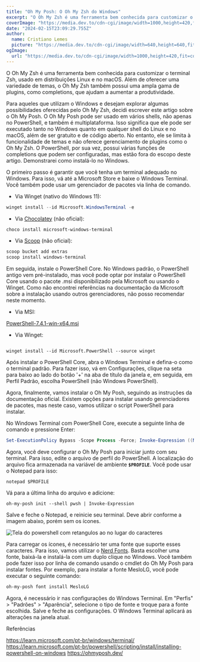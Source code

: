 ```yaml
---
title: "Oh My Posh: O Oh My Zsh do Windows"
excerpt: "O Oh My Zsh é uma ferramenta bem conhecida para customizar o terminal Zsh, usado em distribuições..."
coverImage: "https://media.dev.to/cdn-cgi/image/width=1000,height=420,fit=cover,gravity=auto,format=auto/https%3A%2F%2Fdev-to-uploads.s3.amazonaws.com%2Fuploads%2Farticles%2Fmmxr5clqgi86kjbqetgo.png"
date: "2024-02-15T23:09:29.755Z"
author:
  name: Cristiano Lemes 
  picture: "https://media.dev.to/cdn-cgi/image/width=640,height=640,fit=cover,gravity=auto,format=auto/https%3A%2F%2Fdev-to-uploads.s3.amazonaws.com%2Fuploads%2Fuser%2Fprofile_image%2F1274606%2F8a58746b-64ae-43c4-9e24-22973943bee9.jpg"
ogImage:
  url: "https://media.dev.to/cdn-cgi/image/width=1000,height=420,fit=cover,gravity=auto,format=auto/https%3A%2F%2Fdev-to-uploads.s3.amazonaws.com%2Fuploads%2Farticles%2Fmmxr5clqgi86kjbqetgo.png"
---  
```


O Oh My Zsh é uma ferramenta bem conhecida para customizar o terminal Zsh, usado em distribuições Linux e no macOS. Além de oferecer uma variedade de temas, o Oh My Zsh também possui uma ampla gama de plugins, como completions, que ajudam a aumentar a produtividade.

Para aqueles que utilizam o Windows e desejam explorar algumas possibilidades oferecidas pelo Oh My Zsh, decidi escrever este artigo sobre o Oh My Posh. O Oh My Posh pode ser usado em vários shells, não apenas no PowerShell, e também é multiplataforma. Isso significa que ele pode ser executado tanto no Windows quanto em qualquer shell do Linux e no macOS, além de ser gratuito e de código aberto. No entanto, ele se limita à funcionalidade de temas e não oferece gerenciamento de plugins como o Oh My Zsh. O PowerShell, por sua vez, possui várias funções de completions que podem ser configuradas, mas estão fora do escopo deste artigo. Demonstrarei como instalá-lo no Windows.

O primeiro passo é garantir que você tenha um terminal adequado no Windows. Para isso, vá até a Microsoft Store e baixe o Windows Terminal. Você também pode usar um gerenciador de pacotes via linha de comando.

- Via Winget (nativo do Windows 11):

```powershell
winget install --id Microsoft.WindowsTerminal -e
```

- Via [Chocolatey](https://chocolatey.org/) (não oficial):

```powershell
choco install microsoft-windows-terminal
```

- Via [Scoop](https://scoop.sh/) (não oficial):

```powershell
scoop bucket add extras
scoop install windows-terminal
```

Em seguida, instale o PowerShell Core. No Windows padrão, o PowerShell antigo vem pré-instalado, mas você pode optar por instalar o PowerShell Core usando o pacote .msi disponibilizado pela Microsoft ou usando o Winget. Como não encontrei referências na documentação da Microsoft sobre a instalação usando outros gerenciadores, não posso recomendar neste momento.

- Via MSI:

[PowerShell-7.4.1-win-x64.msi](https://github.com/PowerShell/PowerShell/releases/download/v7.4.1/PowerShell-7.4.1-win-x64.msi)

- Via Winget:

```

winget install --id Microsoft.PowerShell --source winget

```

Após instalar o PowerShell Core, abra o Windows Terminal e defina-o como o terminal padrão. Para fazer isso, vá em Configurações, clique na seta para baixo ao lado do botão '+' na aba de título da janela e, em seguida, em Perfil Padrão, escolha PowerShell (não Windows PowerShell).

Agora, finalmente, vamos instalar o Oh My Posh, seguindo as instruções da documentação oficial. Existem opções para instalar usando gerenciadores de pacotes, mas neste caso, vamos utilizar o script PowerShell para instalar.

No Windows Terminal com PowerShell Core, execute a seguinte linha de comando e pressione Enter:

```powershell
Set-ExecutionPolicy Bypass -Scope Process -Force; Invoke-Expression ((New-Object System.Net.WebClient).DownloadString('https://ohmyposh.dev/install.ps1'))

```

Agora, você deve configurar o Oh My Posh para iniciar junto com seu terminal. Para isso, edite o arquivo de perfil do PowerShell. A localização do arquivo fica armazenada na variável de ambiente **`$PROFILE`**. Você pode usar o Notepad para isso:

```
notepad $PROFILE
```

Vá para a última linha do arquivo e adicione:

```
oh-my-posh init --shell pwsh | Invoke-Expression
```

Salve e feche o Notepad, e reinicie seu terminal. Deve abrir conforme a imagem abaixo, porém sem os ícones.

![Tela do powershell com retangulos ao no lugar do caracteres](https://dev-to-uploads.s3.amazonaws.com/uploads/articles/v5d07mrguh6jnja5ndok.png)

Para carregar os ícones, é necessário ter uma fonte que suporte esses caracteres. Para isso, vamos utilizar o [Nerd Fonts](https://www.nerdfonts.com/). Basta escolher uma fonte, baixá-la e instalá-la com um duplo clique no Windows. Você também pode fazer isso por linha de comando usando o cmdlet do Oh My Posh para instalar fontes. Por exemplo, para instalar a fonte MesloLG, você pode executar o seguinte comando:

```powershell
oh-my-posh font install MesloLG
```

Agora, é necessário ir nas configurações do Windows Terminal. Em "Perfis" > "Padrões" > "Aparência", selecione o tipo de fonte e troque para a fonte escolhida. Salve e feche as configurações. O Windows Terminal aplicará as alterações na janela atual.

Referências

https://learn.microsoft.com/pt-br/windows/terminal/
https://learn.microsoft.com/pt-br/powershell/scripting/install/installing-powershell-on-windows
https://ohmyposh.dev/
